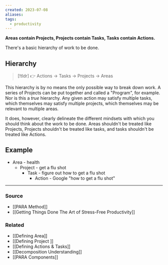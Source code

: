 ```yaml
---
created: 2023-07-08
aliases: 
tags:
  - productivity
---
```

**Areas contain Projects, Projects contain Tasks, Tasks contain Actions.**

There's a basic hierarchy of work to be done. 

## Hierarchy

> [!tldr] 👉 Actions → Tasks → Projects → Areas

This hierarchy is by no means the only possible way to break down work. A series of Projects can be put together and called a "Program", for example.  Nor is this a *true* hierarchy. Any given action may satisfy multiple tasks, which themselves may satisfy multiple projects, which themselves may be relevant to multiple areas.

It does, however, clearly delineate the different mindsets with which you should think about the work to be done. Areas shouldn't be treated like Projects, Projects shouldn't be treated like tasks, and tasks shouldn't be treated like Actions.

## Example

- Area - health
    - Project - get a flu shot
        - Task - figure out how to get a flu shot
	        - Action - Google "how to get a flu shot"

---

### Source
- [[PARA Method]]
- [[Getting Things Done The Art of Stress-Free Productivity]]

### Related
- [[Defining Area]]
- [[Defining Project ]]
- [[Defining Actions & Tasks]]
- [[Decomposition Understanding]]
- [[PARA Components]]